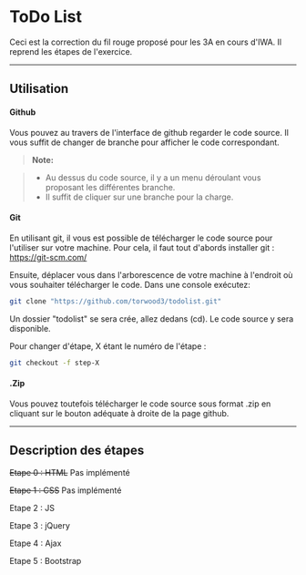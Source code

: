 ToDo List
===================

Ceci est la correction du fil rouge proposé pour les 3A en cours d'IWA.
Il reprend les étapes de l'exercice.

----------


Utilisation
-------------

#### <i class="icon-folder-open"></i> Github
Vous pouvez au travers de l'interface de github regarder le code source.
Il vous suffit de changer de branche pour afficher le code correspondant.

> **Note:**

> - Au dessus du code source, il y a un menu déroulant vous proposant les différentes branche.
> - Il suffit de cliquer sur une branche pour la charge.


#### <i class="icon-refresh"></i> Git

En utilisant git, il vous est possible de télécharger le code source pour l'utiliser sur votre machine. Pour cela, il faut tout d'abords installer git : https://git-scm.com/

Ensuite, déplacer vous dans l'arborescence de votre machine à l'endroit où vous souhaiter télécharger le code. 
Dans une console exécutez: 
```bash
git clone "https://github.com/torwood3/todolist.git"
```
Un dossier "todolist" se sera crée, allez dedans (cd).
Le code source y sera disponible.

Pour changer d'étape, X étant le numéro de l'étape : 
```bash
git checkout -f step-X 
```

#### <i class="icon-file"></i> .Zip

Vous pouvez toutefois télécharger le code source sous format .zip en cliquant sur le bouton adéquate à droite de la page github.

----------


Description des étapes
-------------------
~~Etape 0 : HTML~~ Pas implémenté

~~Etape 1 : CSS~~ Pas implémenté

Etape 2 : JS 

Etape 3 : jQuery 

Etape 4 : Ajax 

Etape 5 : Bootstrap 


